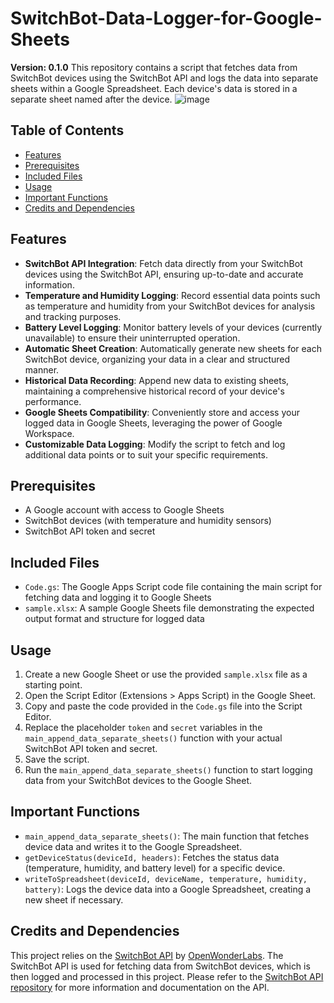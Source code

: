 # SwitchBot-Data-Logger-for-Google-Sheets
**Version: 0.1.0**
This repository contains a script that fetches data from SwitchBot devices using the SwitchBot API and logs the data into separate sheets within a Google Spreadsheet. Each device's data is stored in a separate sheet named after the device.
![image](https://user-images.githubusercontent.com/98264095/233547447-6dcff79a-fb5a-4632-b18a-c842a3138794.png)


## Table of Contents

- [Features](#features)
- [Prerequisites](#prerequisites)
- [Included Files](#included-files)
- [Usage](#usage)
- [Important Functions](#important-functions)
- [Credits and Dependencies](#credits-and-dependencies)

## Features

- **SwitchBot API Integration**: Fetch data directly from your SwitchBot devices using the SwitchBot API, ensuring up-to-date and accurate information.
- **Temperature and Humidity Logging**: Record essential data points such as temperature and humidity from your SwitchBot devices for analysis and tracking purposes.
- **Battery Level Logging**: Monitor battery levels of your devices (currently unavailable) to ensure their uninterrupted operation.
- **Automatic Sheet Creation**: Automatically generate new sheets for each SwitchBot device, organizing your data in a clear and structured manner.
- **Historical Data Recording**: Append new data to existing sheets, maintaining a comprehensive historical record of your device's performance.
- **Google Sheets Compatibility**: Conveniently store and access your logged data in Google Sheets, leveraging the power of Google Workspace.
- **Customizable Data Logging**: Modify the script to fetch and log additional data points or to suit your specific requirements.


## Prerequisites

- A Google account with access to Google Sheets
- SwitchBot devices (with temperature and humidity sensors)
- SwitchBot API token and secret

## Included Files

- `Code.gs`: The Google Apps Script code file containing the main script for fetching data and logging it to Google Sheets
- `sample.xlsx`: A sample Google Sheets file demonstrating the expected output format and structure for logged data

## Usage

1. Create a new Google Sheet or use the provided `sample.xlsx` file as a starting point.
2. Open the Script Editor (Extensions > Apps Script) in the Google Sheet.
3. Copy and paste the code provided in the `Code.gs` file into the Script Editor.
4. Replace the placeholder `token` and `secret` variables in the `main_append_data_separate_sheets()` function with your actual SwitchBot API token and secret.
5. Save the script.
6. Run the `main_append_data_separate_sheets()` function to start logging data from your SwitchBot devices to the Google Sheet.

## Important Functions

- `main_append_data_separate_sheets()`: The main function that fetches device data and writes it to the Google Spreadsheet.
- `getDeviceStatus(deviceId, headers)`: Fetches the status data (temperature, humidity, and battery level) for a specific device.
- `writeToSpreadsheet(deviceId, deviceName, temperature, humidity, battery)`: Logs the device data into a Google Spreadsheet, creating a new sheet if necessary.

## Credits and Dependencies

This project relies on the [SwitchBot API](https://github.com/OpenWonderLabs/SwitchBotAPI) by [OpenWonderLabs](https://github.com/OpenWonderLabs). The SwitchBot API is used for fetching data from SwitchBot devices, which is then logged and processed in this project. Please refer to the [SwitchBot API repository](https://github.com/OpenWonderLabs/SwitchBotAPI) for more information and documentation on the API.


